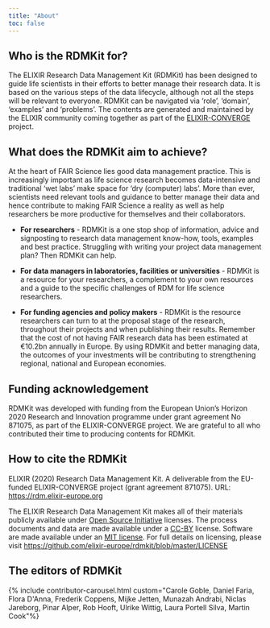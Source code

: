 ```yaml
---
title: "About"
toc: false
---
```


## Who is the RDMKit for?
The ELIXIR Research Data Management Kit (RDMKit) has been designed to guide life scientists in their efforts to better manage their research data. It is based on the various steps of the data lifecycle, although not all the steps will be relevant to everyone. RDMKit can be navigated via ‘role’, ‘domain’, ‘examples’ and ‘problems’. The contents are generated and maintained by the ELIXIR community coming together as part of the [ELIXIR-CONVERGE](https://elixir-europe.org/about-us/how-funded/eu-projects/converge) project.

## What does the RDMKit aim to achieve?
At the heart of FAIR Science lies good data management practice. This is increasingly important as life science research becomes data-intensive and traditional ‘wet labs’ make space for ‘dry (computer) labs’. More than ever, scientists need relevant tools and guidance to better manage their data and hence contribute to making FAIR Science a reality as well as help researchers be more productive for themselves and their collaborators.

- **For researchers** - RDMKit is a one stop shop of information, advice and signposting to research data management know-how, tools, examples and best practice. Struggling with writing your project data management plan? Then RDMKit can help.

- **For data managers in laboratories, facilities or universities** - RDMKit is a resource for your researchers, a complement to your own resources and a guide to the specific challenges of RDM for life science researchers. 

- **For funding agencies and policy makers** - RDMKit is the resource researchers can turn to at the proposal stage of the research, throughout their projects and when publishing their results.  Remember that the cost of not having FAIR research data has been estimated at €10.2bn annually in Europe. By using RDMKit and better managing  data, the outcomes of your investments will be contributing to strengthening regional, national and European economies.

## Funding acknowledgement
RDMKit was developed with funding from the European Union’s Horizon 2020 Research and Innovation programme under grant agreement No 871075, as part of the ELIXIR-CONVERGE project. We are grateful to all who contributed their time to producing contents for RDMKit. 

## How to cite the RDMKit
ELIXIR (2020) Research Data Management Kit. A deliverable from the EU-funded ELIXIR-CONVERGE project (grant agreement 871075). URL: https://rdm.elixir-europe.org

The ELIXIR Research Data Management Kit makes all of their materials publicly available under [Open Source Initiative](https://opensource.org/licenses) licenses.
The process documents and data are made available under a [CC-BY](https://creativecommons.org/licenses/by/4.0/) license.
Software are made available under an [MIT license](https://opensource.org/licenses/mit-license.html).
For full details on licensing, please visit https://github.com/elixir-europe/rdmkit/blob/master/LICENSE


## The editors of RDMKit


{% include contributor-carousel.html custom="Carole Goble, Daniel Faria, Flora D'Anna, Frederik Coppens, Mijke Jetten, Munazah Andrabi, Niclas Jareborg, Pinar Alper, Rob Hooft, Ulrike Wittig, Laura Portell Silva, Martin Cook"%}